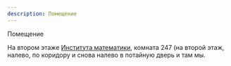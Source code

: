 ```yaml
---
description: Помещение
---
```

Помещение

На втором этаже [Института математики](https://go.2gis.com/vjxgid), комната 247 (на второй этаж, налево, по коридору и снова налево в потайную дверь и там мы.
